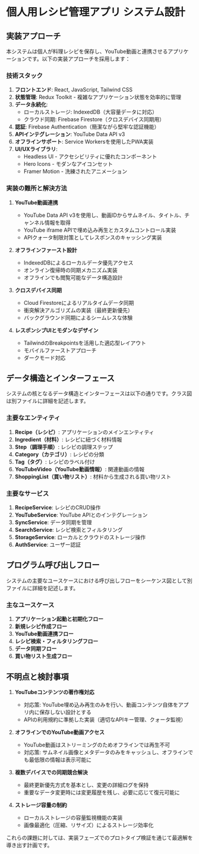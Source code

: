 # 個人用レシピ管理アプリ システム設計

## 実装アプローチ

本システムは個人が料理レシピを保存し、YouTube動画と連携させるアプリケーションです。以下の実装アプローチを採用します：

### 技術スタック
1. **フロントエンド**: React, JavaScript, Tailwind CSS
2. **状態管理**: Redux Toolkit - 複雑なアプリケーション状態を効率的に管理
3. **データ永続化**: 
   - ローカルストレージ: IndexedDB（大容量データに対応）
   - クラウド同期: Firebase Firestore（クロスデバイス同期用）
4. **認証**: Firebase Authentication（簡潔ながら堅牢な認証機能）
5. **APIインテグレーション**: YouTube Data API v3
6. **オフラインサポート**: Service Workersを使用したPWA実装
7. **UI/UXライブラリ**: 
   - Headless UI - アクセシビリティに優れたコンポーネント
   - Hero Icons - モダンなアイコンセット
   - Framer Motion - 洗練されたアニメーション

### 実装の難所と解決方法

1. **YouTube動画連携**
   - YouTube Data API v3を使用し、動画IDからサムネイル、タイトル、チャンネル情報を取得
   - YouTube iframe APIで埋め込み再生とカスタムコントロール実装
   - APIクォータ制限対策としてレスポンスのキャッシング実装

2. **オフラインファースト設計**
   - IndexedDBによるローカルデータ優先アクセス
   - オンライン復帰時の同期メカニズム実装
   - オフラインでも閲覧可能なデータ構造設計

3. **クロスデバイス同期**
   - Cloud Firestoreによるリアルタイムデータ同期
   - 衝突解決アルゴリズムの実装（最終更新優先）
   - バックグラウンド同期によるシームレスな体験

4. **レスポンシブUIとモダンなデザイン**
   - TailwindのBreakpointsを活用した適応型レイアウト
   - モバイルファーストアプローチ
   - ダークモード対応

## データ構造とインターフェース

システムの核となるデータ構造とインターフェースは以下の通りです。クラス図は別ファイルに詳細を記述します。

### 主要なエンティティ

1. **Recipe（レシピ）**: アプリケーションのメインエンティティ
2. **Ingredient（材料）**: レシピに紐づく材料情報
3. **Step（調理手順）**: レシピの調理ステップ
4. **Category（カテゴリ）**: レシピの分類
5. **Tag（タグ）**: レシピのラベル付け
6. **YouTubeVideo（YouTube動画情報）**: 関連動画の情報
7. **ShoppingList（買い物リスト）**: 材料から生成される買い物リスト

### 主要なサービス

1. **RecipeService**: レシピのCRUD操作
2. **YouTubeService**: YouTube APIとのインテグレーション
3. **SyncService**: データ同期を管理
4. **SearchService**: レシピ検索とフィルタリング
5. **StorageService**: ローカルとクラウドのストレージ操作
6. **AuthService**: ユーザー認証

## プログラム呼び出しフロー

システムの主要なユースケースにおける呼び出しフローをシーケンス図として別ファイルに詳細を記述します。

### 主なユースケース
1. **アプリケーション起動と初期化フロー**
2. **新規レシピ作成フロー**
3. **YouTube動画連携フロー**
4. **レシピ検索・フィルタリングフロー**
5. **データ同期フロー**
6. **買い物リスト生成フロー**

## 不明点と検討事項

1. **YouTubeコンテンツの著作権対応**
   - 対応策: YouTube埋め込み再生のみを行い、動画コンテンツ自体をアプリ内に保存しない設計とする
   - APIの利用規約に準拠した実装（適切なAPIキー管理、クォータ監視）

2. **オフラインでのYouTube動画アクセス**
   - YouTube動画はストリーミングのためオフラインでは再生不可
   - 対応策: サムネイル画像とメタデータのみをキャッシュし、オフラインでも最低限の情報は表示可能に

3. **複数デバイスでの同期競合解決**
   - 最終更新優先方式を基本とし、変更の詳細ログを保持
   - 重要なデータ変更時には変更履歴を残し、必要に応じて復元可能に

4. **ストレージ容量の制約**
   - ローカルストレージの容量監視機能の実装
   - 画像最適化（圧縮、リサイズ）によるストレージ効率化

これらの課題に対しては、実装フェーズでのプロトタイプ検証を通じて最適解を導き出す計画です。